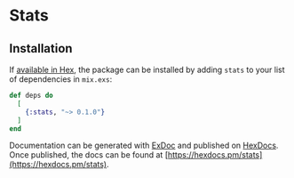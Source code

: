# Stats

## Installation

If [available in Hex](https://hex.pm/docs/publish), the package can be installed
by adding `stats` to your list of dependencies in `mix.exs`:

```elixir
def deps do
  [
    {:stats, "~> 0.1.0"}
  ]
end
```

Documentation can be generated with [ExDoc](https://github.com/elixir-lang/ex_doc)
and published on [HexDocs](https://hexdocs.pm). Once published, the docs can
be found at [https://hexdocs.pm/stats](https://hexdocs.pm/stats).
